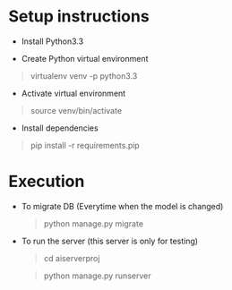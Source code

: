 Setup instructions
==================

- Install Python3.3

- Create Python virtual environment
>virtualenv venv -p python3.3

- Activate virtual environment
> source venv/bin/activate

- Install dependencies
> pip install -r requirements.pip

Execution
==================
- To migrate DB (Everytime when the model is changed)
  > python manage.py migrate

- To run the server (this server is only for testing)
  > cd aiserverproj

  > python manage.py runserver
